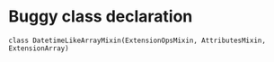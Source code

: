 # Buggy class declaration

```text
class DatetimeLikeArrayMixin(ExtensionOpsMixin, AttributesMixin, ExtensionArray)
```
